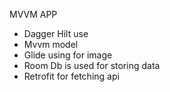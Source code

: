 MVVM APP 
* Dagger Hilt use
* Mvvm model 
* Glide using for image 
* Room Db is used for storing data
* Retrofit for fetching api

